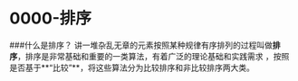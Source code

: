 # 0000-排序
###什么是排序？
讲一堆杂乱无章的元素按照某种规律有序排列的过程叫做**排序**，排序是非常基础和重要的一类算法，有着广泛的理论基础和实践需求
，按照是否基于**“比较”**，将这些算法分为比较排序和非比较排序两大类。
